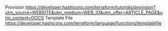 Provision
https://developer.hashicorp.com/terraform/tutorials/provision?utm_source=WEBSITE&utm_medium=WEB_IO&utm_offer=ARTICLE_PAGE&utm_content=DOCS
Template File
https://developer.hashicorp.com/terraform/language/functions/templatefile

